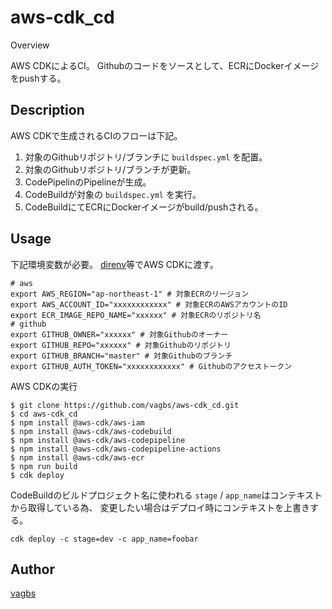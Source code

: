 aws-cdk_cd
====

Overview

AWS CDKによるCI。
Githubのコードをソースとして、ECRにDockerイメージをpushする。

## Description

AWS CDKで生成されるCIのフローは下記。

1. 対象のGithubリポジトリ/ブランチに `buildspec.yml` を配置。
1. 対象のGithubリポジトリ/ブランチが更新。
1. CodePipelinのPipelineが生成。
1. CodeBuildが対象の `buildspec.yml` を実行。
1. CodeBuildにてECRにDockerイメージがbuild/pushされる。

## Usage

下記環境変数が必要。
[direnv](https://github.com/direnv/direnv)等でAWS CDKに渡す。

```shell
# aws
export AWS_REGION="ap-northeast-1" # 対象ECRのリージョン
export AWS_ACCOUNT_ID="xxxxxxxxxxxx" # 対象ECRのAWSアカウントのID
export ECR_IMAGE_REPO_NAME="xxxxxx" # 対象ECRのリポジトリ名
# github
export GITHUB_OWNER="xxxxxx" # 対象Githubのオーナー
export GITHUB_REPO="xxxxxx" # 対象Githubのリポジトリ
export GITHUB_BRANCH="master" # 対象Githubのブランチ
export GITHUB_AUTH_TOKEN="xxxxxxxxxxxx" # Githubのアクセストークン
```

AWS CDKの実行

```shell
$ git clone https://github.com/vagbs/aws-cdk_cd.git
$ cd aws-cdk_cd
$ npm install @aws-cdk/aws-iam
$ npm install @aws-cdk/aws-codebuild
$ npm install @aws-cdk/aws-codepipeline
$ npm install @aws-cdk/aws-codepipeline-actions
$ npm install @aws-cdk/aws-ecr
$ npm run build
$ cdk deploy
```

CodeBuildのビルドプロジェクト名に使われる `stage` / `app_name`はコンテキストから取得している為、
変更したい場合はデプロイ時にコンテキストを上書きする。

```shell
cdk deploy -c stage=dev -c app_name=foobar
```

## Author

[vagbs](https://github.com/vagbs)
